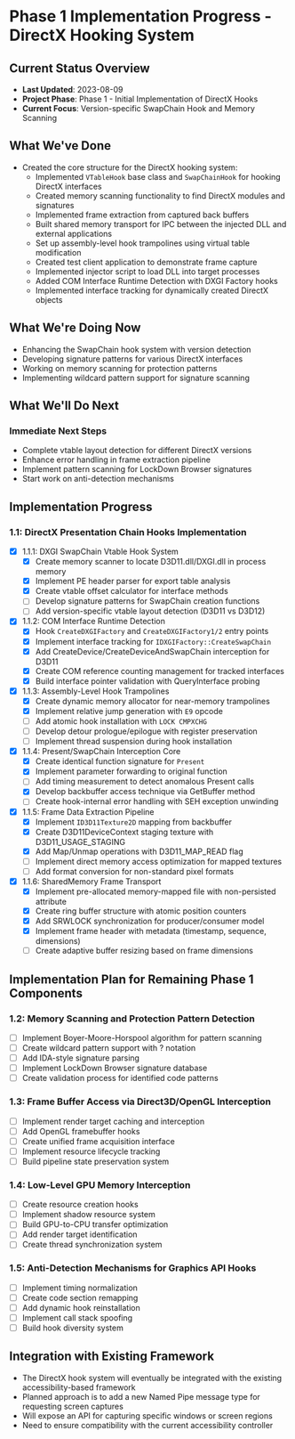 # Phase 1 Implementation Progress - DirectX Hooking System

## Current Status Overview
- **Last Updated**: 2023-08-09
- **Project Phase**: Phase 1 - Initial Implementation of DirectX Hooks
- **Current Focus**: Version-specific SwapChain Hook and Memory Scanning

## What We've Done
- Created the core structure for the DirectX hooking system:
  - Implemented `VTableHook` base class and `SwapChainHook` for hooking DirectX interfaces
  - Created memory scanning functionality to find DirectX modules and signatures
  - Implemented frame extraction from captured back buffers
  - Built shared memory transport for IPC between the injected DLL and external applications
  - Set up assembly-level hook trampolines using virtual table modification
  - Created test client application to demonstrate frame capture
  - Implemented injector script to load DLL into target processes
  - Added COM Interface Runtime Detection with DXGI Factory hooks
  - Implemented interface tracking for dynamically created DirectX objects

## What We're Doing Now
- Enhancing the SwapChain hook system with version detection
- Developing signature patterns for various DirectX interfaces
- Working on memory scanning for protection patterns
- Implementing wildcard pattern support for signature scanning

## What We'll Do Next
### Immediate Next Steps
- Complete vtable layout detection for different DirectX versions
- Enhance error handling in frame extraction pipeline
- Implement pattern scanning for LockDown Browser signatures
- Start work on anti-detection mechanisms

## Implementation Progress

### 1.1: DirectX Presentation Chain Hooks Implementation
- [x] 1.1.1: DXGI SwapChain Vtable Hook System
  - [x] Create memory scanner to locate D3D11.dll/DXGI.dll in process memory
  - [x] Implement PE header parser for export table analysis
  - [x] Create vtable offset calculator for interface methods
  - [ ] Develop signature patterns for SwapChain creation functions
  - [ ] Add version-specific vtable layout detection (D3D11 vs D3D12)
- [x] 1.1.2: COM Interface Runtime Detection
  - [x] Hook `CreateDXGIFactory` and `CreateDXGIFactory1/2` entry points
  - [x] Implement interface tracking for `IDXGIFactory::CreateSwapChain`
  - [x] Add CreateDevice/CreateDeviceAndSwapChain interception for D3D11
  - [x] Create COM reference counting management for tracked interfaces
  - [x] Build interface pointer validation with QueryInterface probing
- [x] 1.1.3: Assembly-Level Hook Trampolines
  - [x] Create dynamic memory allocator for near-memory trampolines
  - [x] Implement relative jump generation with `E9` opcode
  - [ ] Add atomic hook installation with `LOCK CMPXCHG`
  - [ ] Develop detour prologue/epilogue with register preservation
  - [ ] Implement thread suspension during hook installation
- [x] 1.1.4: Present/SwapChain Interception Core
  - [x] Create identical function signature for `Present`
  - [x] Implement parameter forwarding to original function
  - [ ] Add timing measurement to detect anomalous Present calls
  - [x] Develop backbuffer access technique via GetBuffer method
  - [ ] Create hook-internal error handling with SEH exception unwinding
- [x] 1.1.5: Frame Data Extraction Pipeline
  - [x] Implement `ID3D11Texture2D` mapping from backbuffer
  - [x] Create D3D11DeviceContext staging texture with D3D11_USAGE_STAGING
  - [x] Add Map/Unmap operations with D3D11_MAP_READ flag
  - [ ] Implement direct memory access optimization for mapped textures
  - [ ] Add format conversion for non-standard pixel formats
- [x] 1.1.6: SharedMemory Frame Transport
  - [x] Implement pre-allocated memory-mapped file with non-persisted attribute
  - [x] Create ring buffer structure with atomic position counters
  - [x] Add SRWLOCK synchronization for producer/consumer model
  - [x] Implement frame header with metadata (timestamp, sequence, dimensions)
  - [ ] Create adaptive buffer resizing based on frame dimensions

## Implementation Plan for Remaining Phase 1 Components

### 1.2: Memory Scanning and Protection Pattern Detection
- [ ] Implement Boyer-Moore-Horspool algorithm for pattern scanning
- [ ] Create wildcard pattern support with ? notation
- [ ] Add IDA-style signature parsing
- [ ] Implement LockDown Browser signature database
- [ ] Create validation process for identified code patterns

### 1.3: Frame Buffer Access via Direct3D/OpenGL Interception
- [ ] Implement render target caching and interception
- [ ] Add OpenGL framebuffer hooks
- [ ] Create unified frame acquisition interface
- [ ] Implement resource lifecycle tracking
- [ ] Build pipeline state preservation system

### 1.4: Low-Level GPU Memory Interception
- [ ] Create resource creation hooks
- [ ] Implement shadow resource system
- [ ] Build GPU-to-CPU transfer optimization
- [ ] Add render target identification
- [ ] Create thread synchronization system

### 1.5: Anti-Detection Mechanisms for Graphics API Hooks
- [ ] Implement timing normalization
- [ ] Create code section remapping
- [ ] Add dynamic hook reinstallation
- [ ] Implement call stack spoofing
- [ ] Build hook diversity system

## Integration with Existing Framework
- The DirectX hook system will eventually be integrated with the existing accessibility-based framework
- Planned approach is to add a new Named Pipe message type for requesting screen captures
- Will expose an API for capturing specific windows or screen regions
- Need to ensure compatibility with the current accessibility controller 